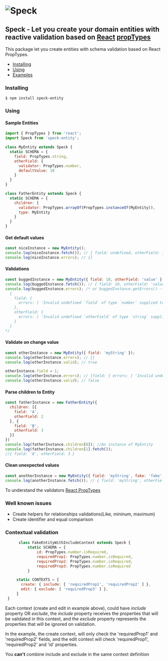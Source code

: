 # ![Speck](http://i.imgur.com/UMjf7SI.jpg)

## Speck - Let you create your domain entities with reactive validation based on [React](https://github.com/facebook/react) [propTypes](https://facebook.github.io/react/docs/reusable-components.html)

This package let you create entities with schema validation based on React PropTypes.

* [Installing](#installing)
* [Using](#using)
* [Examples](#examples)

### Installing
    $ npm install speck-entity


### Using

#### Sample Entities
```javascript
import { PropTypes } from 'react';
import Speck from 'speck-entity';

class MyEntity extends Speck {
  static SCHEMA = {
    field: PropTypes.string,
    otherField: {
      validator: PropTypes.number,
      defaultValue: 10
    }
  }
}

class FatherEntity extends Speck {
  static SCHEMA = {
    children: {
      validator: PropTypes.arrayOf(PropTypes.instanceOf(MyEntity)),
      type: MyEntity
    }
  }
}
```

#### Get default values
```javascript
const niceInstance = new MyEntity();
console.log(niceInstance.fetch()); // { field: undefined, otherField: 10 }
console.log(niceInstance.errors); // {}
```

#### Validations
```javascript
const buggedInstance = new MyEntity({ field: 10, otherField: 'value' });
console.log(buggedInstance.fetch()); // { field: 10, otherField: 'value' }
console.log(buggedInstance.errors); /* or buggedInstance.getErrors() -- but... getErrors also includes children errors
  {
    field: {
      errors: [ 'Invalid undefined `field` of type `number` supplied to `MyEntityEntity`, expected `string`.' ]
    },
    otherField: {
      errors: [ 'Invalid undefined `otherField` of type `string` supplied to `MyEntityEntity`, expected `number`.' ]
    }
  }
*/
```

#### Validate on change value
```javascript
const otherInstance = new MyEntity({ field: 'myString' });
console.log(otherInstance.errors); // {}
console.log(otherInstance.valid); // true

otherInstance.field = 1;
console.log(otherInstance.errors); // {field: { errors: [ 'Invalid undefined `field` of type `number` supplied to `MyEntityEntity`, expected `string`.' ] }}
console.log(otherInstance.valid); // false
```

#### Parse children to Entity
```javascript
const fatherInstance = new FatherEntity({
  children: [{
    field: 'A',
    otherField: 2
  }, {
    field: 'B',
    otherField: 3
  }]  
})
console.log(fatherInstance.children[0]); //An instance of MyEntity
console.log(fatherInstance.children[1].fetch());
//{ field: 'B', otherField: 3 }
```

#### Clean unexpected values
```javascript
const anotherInstance = new MyEntity({ field: 'myString', fake: 'fake' });
console.log(anotherInstance.fetch()); // { field: 'myString', otherField: 10 }
```
To understand the validators [React PropTypes](https://facebook.github.io/react/docs/reusable-components.html)

### Well known issues
  - Create helpers for relationships validations(Like, mininum, maximum)
  - Create identifier and equal comparison

### Contextual validation
```javascript
      class FakeEntityWithIncludeContext extends Speck {
          static SCHEMA = {
              id: PropTypes.number.isRequired,
              requiredProp1: PropTypes.number.isRequired,
              requiredProp2: PropTypes.number.isRequired,
              requiredProp3: PropTypes.number.isRequired
          }

     static CONTEXTS = {
       create: { include: [ 'requiredProp1', 'requiredProp2' ] },
       edit: { exclude: [ 'requiredProp3' ] },
     }
 }
```
  Each context (create and edit in example above), could have _include_ property OR  _exclude_, the _include_ property receives the properties that will be validated in this context,
  and the _exclude_ property represents the properties that will be ignored on validation.

  In the example, the create context, will only check the 'requiredProp1' and 'requiredProp2'  fields, and the edit context will check 'requiredProp1', 'requiredProp2'  and 'id' properties.

  You **can't** combine include and exclude in the same context definition
